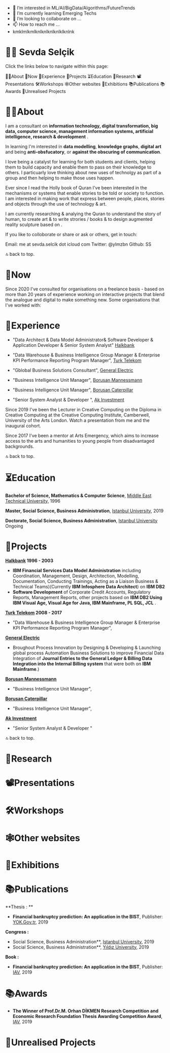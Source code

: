 - 👀 I’m interested in ML/AI/BigData/Algorithms/FutureTrends
- 🌱 I’m currently learning Emerging Techs
- 💞️ I’m looking to collaborate on ...
- 📫 How to reach me ...
- kmklmlkmlknlknlknlknlklknlnk

# 🖖🏻 Sevda Selçik
Click the links below to navigate within this page:

👋🏻About
🎁Now
🎁Experience
🎁Projects
⏳Education
🧠Research
📽Presentations
🛠Workshops
🕸Other websites
🎪Exhibitions
📚Publications
📚Awards
💭Unrealised Projects



# 👋🏻About

I am a consultant on **information technology, digital transformation, big data, computer science, management information systems, artificial intelligence, research & development** . 

In learning I'm interested in **data modelling**, **knowledge graphs**, **digital art** and being **anti-obsfucatory**, or **against the obscuring of communication**.

I love being a catalyst for learning for both students and clients, helping them to build capacity and enable them to pass on their knowledge to others. I particuarly love thinking about new uses of technolgy as part of a group and then helping to make those uses happen.

Ever since I read the Holly book of Quran I've been interested in the mechanisms or systems that enable stories to be told or society to function. I am interested in making work that express between people, places, stories and objects through the use of technology & art.

I am currently researching & analying the Quran to understand the story of human, to create art & to write strories / books & to design augmented reality sculpture based on .

If you like to colloborate or share or ask or others, get in touch:

Email: me at sevda.selcik dot icloud com
Twitter: @ylmzbn
Github: SS

🔝 back to top.


# 🎁Now

Since 2020 I've consulted for organisations on a freelance basis - based on more than 20 years of experience working on interactive projects that blend the analogue and digital to make something new. Some organisations that I've worked with:

# 🎁Experience

- "Data Architect & Data Model Administrator& Software Developer & Application Developer & Senior System Analyst" [Halkbank](https://halkbank.com.tr/) 

- "Data Warehouse & Business Intelligence Group Manager & Enterprise KPI Performance Reporting Program Manager", [Turk Telekom](https://turktelekom.com.tr/) 

- "Gblobal Business Solutions Consultant", [General Electric](https://ge.com/tr/)  

- "Business Intelligence Unit Manager", [Borusan Mannessmann](https://borusanmannesmann.com)  

- "Business Intelligence Unit Manager", [Borusan Caterpillar](https://borusancat.com/tr) 

- "Senior System Analyst & Developer ", [Ak Investment](https://akyatirim.com.tr/)  

Since 2019 I've been the Lecturer in Creative Computing on the Diploma in Creative Computing at the Creative Computing Institute, Camberwell, University of the Arts London. Watch a presentation from me and the inaugural cohort.

Since 2017 I've been a mentor at Arts Emergency, which aims to increase access to the arts and humanities to young people from disadvantaged backgrounds.

🔝 back to top.


# ⏳Education

**Bachelor of Science, Mathematics & Computer Science**, [Middle East Technical University](https://metu.edu.tr/tr), 1996

**Master, Social Science, Business Administration**, [Istanbul University](https://istanbul.edu.tr/tr/_), 2019

**Doctorate, Social Science, Business Administration**, [Istanbul University](https://istanbul.edu.tr/tr/_) Ongoing

# 🎁Projects

**[Halkbank](https://halkbank.com.tr/) 1996 - 2003**
- **IBM Financial Services Data Model Administration** including Coordination, Management, Design, Architection, Modelling, Documentation, Conducting Trainings, Acting as a Liaison Business & Technical Teams)(Currently **IBM Infosphere Data Architect**) on **IBM DB2**
- **Software Development** of Corporate Credit Accounts, Regulatory Reports, Management Reports, other projects based on **IBM DB2 Using IBM Visual Age, Visual Age for Java, IBM Mainframe, PL SQL, JCL** .

**[Turk Telekom](https://turktelekom.com.tr/) 2008 - 2017**
- "Data Warehouse & Business Intelligence Group Manager & Enterprise KPI Performance Reporting Program Manager", 

**[General Electric](https://ge.com/tr/)**
- Broughout Process Innovation by Designing & Developing & Launching global process Automation Business Solutions to improve Financial Data Integration of 
**Journal Entries to the General Ledger & Billing Data Integration into the Internal Billing system** that were both on **IBM Mainframe**.) 

**[Borusan Mannessmann](https://borusanmannesmann.com)**
- "Business Intelligence Unit Manager", 

**[Borusan Caterpillar](https://borusancat.com/tr)**
- "Business Intelligence Unit Manager", 

**[Ak Investment](https://akyatirim.com.tr/)**
- "Senior System Analyst & Developer "

🔝 back to top.

# 🧠Research
# 📽Presentations
# 🛠Workshops
# 🕸Other websites
# 🎪Exhibitions
# 📚Publications

**Thesis : **

- **Financial bankruptcy prediction: An application in the BIST**, Publisher: [YOK.Gov.tr](https://tez.yok.gov.tr/UlusalTezMerkezi/tezDetay.jsp?id=k3VQwG_MCX6WHZd4UexUsA&no=-pKkv-hlRGl6fHMaD67q7w), 2019

**Congress :**

- Social Science, Business Administration**, [Istanbul University](https://istanbul.edu.tr/tr/_), 2019
- Social Science, Business Administration**, [Yıldız University](https://istanbul.edu.tr/tr/_), 2019

**Book :**

- **Financial bankruptcy prediction: An application in the BIST**, Publisher: [IAV](https://iav.org.tr/prof-dr-m-orhan-dikmen-arastirma-yarismasi-ile-iktisadi-arastirmalar-vakfi-tez-odullendirmesi-yarismasi-odul-toreni-2/), 2019



# 📚Awards

- **The Winner of Prof.Dr.M. Orhan DİKMEN Research Competition and Economic Research Foundation Thesis Awarding Competition Award**, [IAV](https://iav.org.tr/prof-dr-m-orhan-dikmen-arastirma-yarismasi-ile-iktisadi-arastirmalar-vakfi-tez-odullendirmesi-yarismasi-odul-toreni-2/), 2019


# 💭Unrealised Projects

<!---
smartfyco/smartfyco is a ✨ special ✨ repository because its `README.md` (this file) appears on your GitHub profile.
You can click the Preview link to take a look at your changes.
--->

